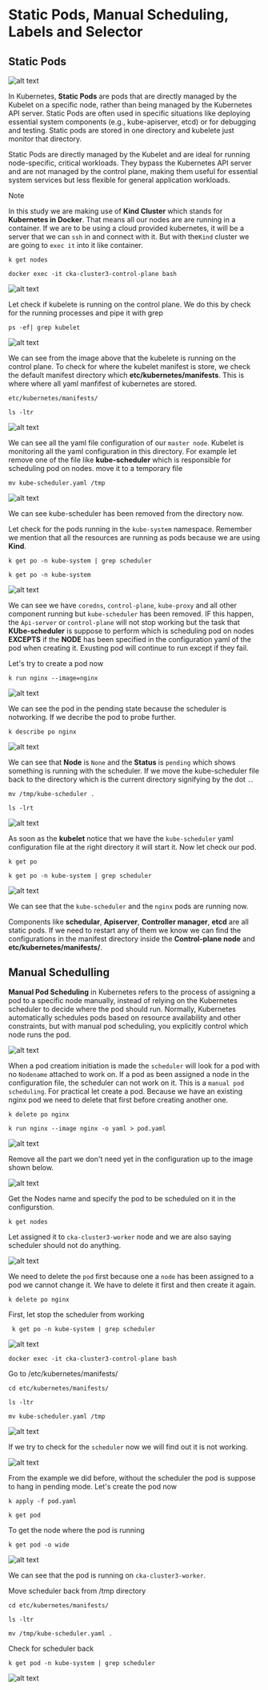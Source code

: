 # Static Pods, Manual Scheduling, Labels and Selector

## Static Pods

![alt text](<image/Screenshot 2024-11-16 at 17.23.09.png>)

In Kubernetes, **Static Pods** are pods that are directly managed by the Kubelet on a specific node, rather than being managed by the Kubernetes API server. Static Pods are often used in specific situations like deploying essential system components (e.g., kube-apiserver, etcd) or for debugging and testing. Static pods are stored in one directory and kubelete just monitor that directory. 

Static Pods are directly managed by the Kubelet and are ideal for running node-specific, critical workloads. They bypass the Kubernetes API server and are not managed by the control plane, making them useful for essential system services but less flexible for general application workloads.

> [!NOTE]
> In this study we are making use of **Kind Cluster** which stands for **Kubernetes in Docker**. That means all our nodes are are running in a container. If we are to be using a cloud provided kubernetes, it will be a server that we can `ssh` in and connect with it. But with the`Kind` cluster we are going to `exec it` into it like container.

```
k get nodes
```
```
docker exec -it cka-cluster3-control-plane bash
```
![alt text](<image/Screenshot 2024-11-16 at 16.31.05.png>)

Let check if kubelete is running on the control plane. We do this by check for the running processes and pipe it with grep
```
ps -ef| grep kubelet
```

![alt text](<image/Screenshot 2024-11-16 at 16.36.07.png>)

We can see from the image above that the kubelete is running on the control plane. To check for where the kubelet manifest is store, we check the default manifest directory which **etc/kubernetes/manifests**. This is where where all yaml manfifest of kubernetes are stored.

```
etc/kubernetes/manifests/
```
```
ls -ltr
```
![alt text](<image/Screenshot 2024-11-16 at 16.44.23.png>)

We can see all the yaml file configuration of our `master node`. Kubelet is monitoring all the yaml configuration in this directory. For example let remove one of the file like **kube-scheduler** which is responsible for scheduling pod on nodes. move it to a temporary file

```
mv kube-scheduler.yaml /tmp
```
![alt text](<image/Screenshot 2024-11-16 at 16.50.00.png>)

We can see kube-scheduler has been removed from the directory now.

Let check for the pods running in the `kube-system` namespace. Remember we mention that all the resources are running as pods because we are using **Kind**.

```
k get po -n kube-system | grep scheduler
```
```
k get po -n kube-system 
```

![alt text](<image/Screenshot 2024-11-16 at 16.56.37.png>)

We can see we have `coredns`, `control-plane`, `kube-proxy` and all other component running but `kube-scheduler` has been removed. IF this happen, the `Api-server` or `control-plane` will not stop working but the task that **KUbe-scheduler** is suppose to perform which is scheduling pod on nodes **EXCEPTS** if the **NODE** has been specified in the configuration yaml of the pod when creating it. Exusting pod will continue to run except if they fail.

Let's try to create a pod now

```
k run nginx --image=nginx
```
![alt text](<image/Screenshot 2024-11-16 at 17.09.09.png>)

We can see the pod in the pending state because the scheduler is notworking. If we decribe the pod to probe further.

```
k describe po nginx
```
![alt text](<image/Screenshot 2024-11-16 at 17.11.48.png>)

We can see that **Node** is `None` and the **Status** is `pending` which shows something is running with the scheduler. If we move the kube-scheduler file back to the directory which is the current directory signifying by the dot `.`.

```
mv /tmp/kube-scheduler .
```
```
ls -lrt
```
![alt text](<image/Screenshot 2024-11-16 at 17.17.26.png>)

As soon as the **kubelet** notice that we have the `kube-scheduler` yaml configuration file at the right directory it will start it. Now let check our pod.
```
k get po
```
```
k get po -n kube-system | grep scheduler
```
![alt text](<image/Screenshot 2024-11-16 at 17.20.58.png>)

We can see that the `kube-scheduler` and the `nginx` pods are running now.

Components like **schedular**, **Apiserver**, **Controller manager**, **etcd** are all static pods. If we need to restart any of them we know we can find the configurations in the manifest directory inside the **Control-plane node** and **etc/kubernetes/manifests/**.

## Manual Schedulling

**Manual Pod Scheduling** in Kubernetes refers to the process of assigning a pod to a specific node manually, instead of relying on the Kubernetes scheduler to decide where the pod should run. Normally, Kubernetes automatically schedules pods based on resource availability and other constraints, but with manual pod scheduling, you explicitly control which node runs the pod.

![alt text](<image/Screenshot 2024-11-18 at 11.21.05.png>)

When a pod creatiom initiation is made the `scheduler` will look for a pod with no `Nodename` attached to work on. If a pod as been assigned a node in the configuration file, the scheduler can not work on it. This is a `manual pod scheduling`. For practical let create a pod. Because we have an existing nginx pod we need to delete that first before creating another one.

```
k delete po nginx
```
```
k run nginx --image nginx -o yaml > pod.yaml
```
![alt text](<image/Screenshot 2024-11-18 at 11.50.13.png>)

Remove all the part we don't need yet in the configuration up to the image shown below.

![alt text](<image/Screenshot 2024-11-18 at 11.53.36.png>)

Get the Nodes name and specify the pod to be scheduled on it in the configurstion.
```
k get nodes
```
Let assigned it to `cka-cluster3-worker` node and we are also saying scheduler should not do anything.

![alt text](<image/Screenshot 2024-11-18 at 12.01.02.png>)

We need to delete the `pod` first because one a `node` has been assigned to a pod we cannot change it. We have to delete it first and then create it again.

```
k delete po nginx
```

First, let stop the scheduler from working
```
 k get po -n kube-system | grep scheduler
```
![alt text](<image/Screenshot 2024-11-19 at 18.24.32.png>)

```
docker exec -it cka-cluster3-control-plane bash
```
Go to /etc/kubernetes/manifests/
```
cd etc/kubernetes/manifests/
```
```
ls -ltr
```
```
mv kube-scheduler.yaml /tmp
```
![alt text](<image/Screenshot 2024-11-19 at 18.40.57.png>)

If we try to check for the `scheduler` now we will find out it is not working.

![alt text](<image/Screenshot 2024-11-19 at 18.39.50.png>)

From the example we did before, without the scheduler the pod is suppose to hang in pending mode. Let's create the pod now

```
k apply -f pod.yaml
```
```
k get pod
```

To get the node where the pod is running
```
k get pod -o wide
```
![alt text](<image/Screenshot 2024-11-19 at 18.54.45.png>)

We can see that the pod is running on `cka-cluster3-worker`.

Move scheduler back from /tmp directory
```
cd etc/kubernetes/manifests/
```
```
ls -ltr
```
```
mv /tmp/kube-scheduler.yaml .
```

Check for scheduler back

```
k get pod -n kube-system | grep scheduler
```
![alt text](<image/Screenshot 2024-11-19 at 19.58.11.png>)

